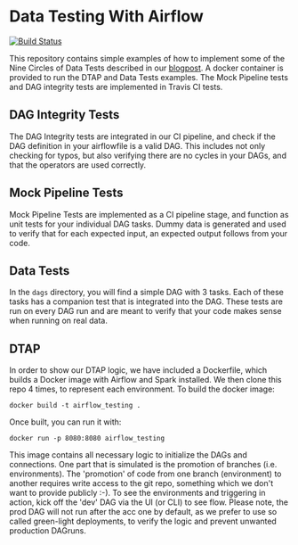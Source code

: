 # Data Testing With Airflow
[![Build Status](https://travis-ci.org/danielvdende/data-testing-with-airflow.svg?branch=master)](https://travis-ci.org/danielvdende/data-testing-with-airflow)

This repository contains simple examples of how to implement some of the Nine Circles of Data Tests described in our 
[blogpost](https://medium.com/@ingwbaa/datas-inferno-7-circles-of-data-testing-hell-with-airflow-cef4adff58d8). A docker container is provided to run the DTAP and Data Tests examples. The Mock Pipeline tests and
DAG integrity tests are implemented in Travis CI tests. 

## DAG Integrity Tests
The DAG Integrity tests are integrated in our CI pipeline, and check if the DAG definition in your airflowfile is a valid DAG.
This includes not only checking for typos, but also verifying there are no cycles in your DAGs, and that the operators are 
used correctly.

## Mock Pipeline Tests
Mock Pipeline Tests are implemented as a CI pipeline stage, and function as unit tests for your individual DAG tasks. Dummy
data is generated and used to verify that for each expected input, an expected output follows from your code.

## Data Tests
In the `dags` directory, you will find a simple DAG with 3 tasks. Each of these tasks has a companion test that is integrated
into the DAG. These tests are run on every DAG run and are meant to verify that your code makes sense when running on
real data.

## DTAP
In order to show our DTAP logic, we have included a Dockerfile, which builds a Docker image with Airflow and Spark installed.
We then clone this repo 4 times, to represent each environment. To build the docker image:

`docker build -t airflow_testing .`

Once built, you can run it with:

`docker run -p 8080:8080 airflow_testing`

This image contains all necessary logic to initialize the DAGs and connections. One part that is simulated is the promotion
of branches (i.e. environments). The 'promotion' of code from one branch (environment) to another requires write access to
the git repo, something which we don't want to provide publicly :-). To see the environments and triggering in action, kick off 
the 'dev' DAG via the UI (or CLI) to see flow. Please note, the prod DAG will not run after the acc one by default, as we 
prefer to use so called green-light deployments, to verify the logic and prevent unwanted production DAGruns.
